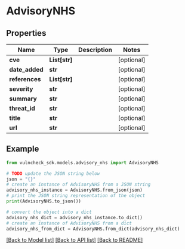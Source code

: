 # AdvisoryNHS


## Properties

Name | Type | Description | Notes
------------ | ------------- | ------------- | -------------
**cve** | **List[str]** |  | [optional] 
**date_added** | **str** |  | [optional] 
**references** | **List[str]** |  | [optional] 
**severity** | **str** |  | [optional] 
**summary** | **str** |  | [optional] 
**threat_id** | **str** |  | [optional] 
**title** | **str** |  | [optional] 
**url** | **str** |  | [optional] 

## Example

```python
from vulncheck_sdk.models.advisory_nhs import AdvisoryNHS

# TODO update the JSON string below
json = "{}"
# create an instance of AdvisoryNHS from a JSON string
advisory_nhs_instance = AdvisoryNHS.from_json(json)
# print the JSON string representation of the object
print(AdvisoryNHS.to_json())

# convert the object into a dict
advisory_nhs_dict = advisory_nhs_instance.to_dict()
# create an instance of AdvisoryNHS from a dict
advisory_nhs_from_dict = AdvisoryNHS.from_dict(advisory_nhs_dict)
```
[[Back to Model list]](../README.md#documentation-for-models) [[Back to API list]](../README.md#documentation-for-api-endpoints) [[Back to README]](../README.md)


